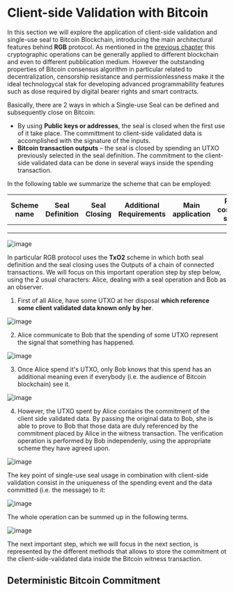 # Client-side Validation with Bitcoin

In this section we will explore the application of client-side validation and single-use seal to Bitcoin Blockchain, introducing the main architectural features behind **RGB** protocol.
As mentioned in the [previous chapter](intro-tech.md) this cryptographic operations can be generally applied to different blockchain and even to different pubblication medium. However the outstanding properties of Bitcoin consensus algorithm in particular related to decentralization, censorship resistance and permissionlessness make it the ideal technologycal stak for developing advanced programmability features such as dose required by digital bearer rights and smart contracts.       

Basically, there are 2 ways in which a Single-use Seal can be defined and subsequently close on Bitcoin:

* By using **Public keys or addresses**, the seal is closed when the first use of it take place. The committment to client-side validated data is accomplished with the signature of the inputs.
* **Bitcoin transaction outputs** – the seal is closed by spending an UTXO previously selected in the seal definition. The commitment to the client-side validated data can be done in several ways inside the spending transaction.

In the following table we summarize the scheme that can be employed:

| Scheme name  | Seal Definition   | Seal Closing   | Additional Requirements   |  Main application  |Possible commitment schemes  |
|--------------|-------------------|----------------|---------------------------|--------------------|-----------------------------|
|   |   |   |   |   |   |                                    |
|   |   |   |   |   |   |                                    |
|   |   |   |   |   |   |                                    |

![image](https://github.com/parsevalbtc/RGB-Documentation/assets/74722637/8ba6ff47-5cd7-4ff2-bddb-c04bb12e9de9)

In particular RGB protocol uses the **TxO2** scheme in which both seal definition and the seal closing uses the Outputs of a chain of connected transactions. We will focus on this important operation step by step below, using the 2 usual characters: Alice, dealing with a seal operation and Bob as an observer.

1. First of all Alice, have some UTXO at her disposal **which reference some client validated data known only by her**.

![image](https://github.com/parsevalbtc/RGB-Documentation/assets/74722637/ad0684d1-294c-49e7-b80a-3ae6c5156a38)

2. Alice communicate to Bob that the spending of some UTXO represent the signal that something has happened.

![image](https://github.com/parsevalbtc/RGB-Documentation/assets/74722637/c232438e-8571-492e-828d-d2c5e31760b8)

3. Once Alice spend it's UTXO,  only Bob knows that this spend has an additional meaning even if everybody (i.e. the audience of Bitcoin blockchain) see it.

![image](https://github.com/parsevalbtc/RGB-Documentation/assets/74722637/f770fd32-e903-49b0-a3ea-d604fd189770)

4. However, the UTXO spent by Alice contains the commitment of the client side validated data. By passing the original data to Bob, she is able to prove to Bob that those data are duly referenced by the commitment placed by Alice in the witness transaction. The verification operation is performed by Bob independenly, using the appropriate scheme they have agreed upon.  

![image](https://github.com/parsevalbtc/RGB-Documentation/assets/74722637/f6440aae-202a-4569-bea7-f46664c00e92)

The key point of single-use seal usage in combination with client-side validation consist in the uniqueness of the spending event and the data committed (i.e. the message) to it:

![image](https://github.com/parsevalbtc/RGB-Documentation/assets/74722637/b246c3af-4df0-4eb3-aea7-2aca5780eac2)

The whole operation can be summed up in the following terms.

![image](https://github.com/parsevalbtc/RGB-Documentation/assets/74722637/dd575319-8eb8-48c2-837a-b6b7bf4faa81)

The next important step, which we will focus in the next section, is represented by the different methods that allows to store the commitment ot the client-side-validated data inside the Bitcoin witness transaction.   

## Deterministic Bitcoin Commitment 

 
